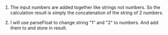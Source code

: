 1. The input numbers are added together like strings not numbers. So the calculation result is simply the concatenation of the string of 2 numbers.

2. I will use parseFloat to change string "1" and "2" to numbers. And add them to and store in result.